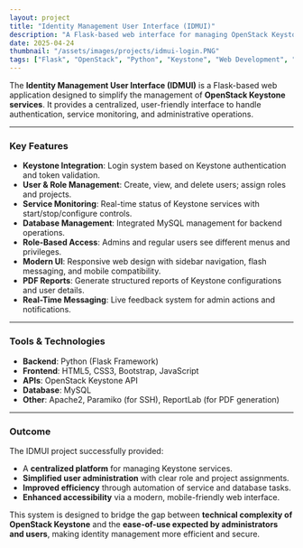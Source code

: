 ```yaml
---
layout: project
title: "Identity Management User Interface (IDMUI)"
description: "A Flask-based web interface for managing OpenStack Keystone services with authentication, user/role management, and real-time service monitoring."
date: 2025-04-24
thumbnail: "/assets/images/projects/idmui-login.PNG"
tags: ["Flask", "OpenStack", "Python", "Keystone", "Web Development", "Identity Management"]
---
```


The **Identity Management User Interface (IDMUI)** is a Flask-based web application designed to simplify the management of **OpenStack Keystone services**. It provides a centralized, user-friendly interface to handle authentication, service monitoring, and administrative operations.

---

### Key Features
- **Keystone Integration**: Login system based on Keystone authentication and token validation.  
- **User & Role Management**: Create, view, and delete users; assign roles and projects.  
- **Service Monitoring**: Real-time status of Keystone services with start/stop/configure controls.  
- **Database Management**: Integrated MySQL management for backend operations.  
- **Role-Based Access**: Admins and regular users see different menus and privileges.  
- **Modern UI**: Responsive web design with sidebar navigation, flash messaging, and mobile compatibility.  
- **PDF Reports**: Generate structured reports of Keystone configurations and user details.  
- **Real-Time Messaging**: Live feedback system for admin actions and notifications.  

---

### Tools & Technologies
- **Backend**: Python (Flask Framework)  
- **Frontend**: HTML5, CSS3, Bootstrap, JavaScript  
- **APIs**: OpenStack Keystone API  
- **Database**: MySQL  
- **Other**: Apache2, Paramiko (for SSH), ReportLab (for PDF generation)  

---

### Outcome
The IDMUI project successfully provided:
- A **centralized platform** for managing Keystone services.  
- **Simplified user administration** with clear role and project assignments.  
- **Improved efficiency** through automation of service and database tasks.  
- **Enhanced accessibility** via a modern, mobile-friendly web interface.  

This system is designed to bridge the gap between **technical complexity of OpenStack Keystone** and the **ease-of-use expected by administrators and users**, making identity management more efficient and secure.
